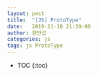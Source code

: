 ```yaml
---
layout: post
title:  "[JS] ProtoType"
date:   2019-11-18 21:39:00
author: 한만섭
categories: js
tags: js ProtoType 
---
```


* TOC
{:toc}
